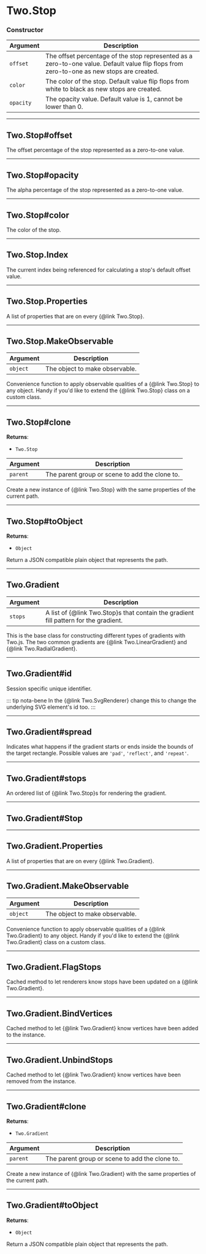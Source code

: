 # Two.Stop






### Constructor


| Argument | Description |
| ---- | ----------- |
| `offset` | The offset percentage of the stop represented as a zero-to-one value. Default value flip flops from zero-to-one as new stops are created. |
| `color` | The color of the stop. Default value flip flops from white to black as new stops are created. |
| `opacity` | The opacity value. Default value is 1, cannot be lower than 0. |



---

## Two.Stop#offset






The offset percentage of the stop represented as a zero-to-one value.











---

## Two.Stop#opacity






The alpha percentage of the stop represented as a zero-to-one value.











---

## Two.Stop#color






The color of the stop.











---

## Two.Stop.Index






The current index being referenced for calculating a stop's default offset value.











---

## Two.Stop.Properties






A list of properties that are on every {@link Two.Stop}.











---

## Two.Stop.MakeObservable








| Argument | Description |
| ---- | ----------- |
| `object` | The object to make observable. |


Convenience function to apply observable qualities of a {@link Two.Stop} to any object. Handy if you'd like to extend the {@link Two.Stop} class on a custom class.





---

## Two.Stop#clone


__Returns__:



+ `Two.Stop`











| Argument | Description |
| ---- | ----------- |
| `parent` | The parent group or scene to add the clone to. |


Create a new instance of {@link Two.Stop} with the same properties of the current path.





---

## Two.Stop#toObject


__Returns__:



+ `Object`













Return a JSON compatible plain object that represents the path.





---

## Two.Gradient








| Argument | Description |
| ---- | ----------- |
| `stops` | A list of {@link Two.Stop}s that contain the gradient fill pattern for the gradient. |


This is the base class for constructing different types of gradients with Two.js. The two common gradients are {@link Two.LinearGradient} and {@link Two.RadialGradient}.





---

## Two.Gradient#id






Session specific unique identifier.








::: tip nota-bene
In the {@link Two.SvgRenderer} change this to change the underlying SVG element's id too.
:::




---

## Two.Gradient#spread






Indicates what happens if the gradient starts or ends inside the bounds of the target rectangle. Possible values are `'pad'`, `'reflect'`, and `'repeat'`.











---

## Two.Gradient#stops






An ordered list of {@link Two.Stop}s for rendering the gradient.











---

## Two.Gradient#Stop
















---

## Two.Gradient.Properties






A list of properties that are on every {@link Two.Gradient}.











---

## Two.Gradient.MakeObservable








| Argument | Description |
| ---- | ----------- |
| `object` | The object to make observable. |


Convenience function to apply observable qualities of a {@link Two.Gradient} to any object. Handy if you'd like to extend the {@link Two.Gradient} class on a custom class.





---

## Two.Gradient.FlagStops










Cached method to let renderers know stops have been updated on a {@link Two.Gradient}.





---

## Two.Gradient.BindVertices










Cached method to let {@link Two.Gradient} know vertices have been added to the instance.





---

## Two.Gradient.UnbindStops










Cached method to let {@link Two.Gradient} know vertices have been removed from the instance.





---

## Two.Gradient#clone


__Returns__:



+ `Two.Gradient`











| Argument | Description |
| ---- | ----------- |
| `parent` | The parent group or scene to add the clone to. |


Create a new instance of {@link Two.Gradient} with the same properties of the current path.





---

## Two.Gradient#toObject


__Returns__:



+ `Object`













Return a JSON compatible plain object that represents the path.




